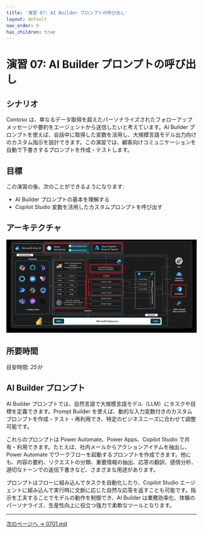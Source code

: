 ```yaml
---
title: '演習 07: AI Builder プロンプトの呼び出し'
layout: default
nav_order: 9
has_children: true
---
```


# 演習 07: AI Builder プロンプトの呼び出し

## シナリオ

Contoso は、単なるデータ取得を超えたパーソナライズされたフォローアップメッセージや要約をエージェントから送信したいと考えています。AI Builder プロンプトを使えば、会話中に取得した変数を活用し、大規模言語モデル出力向けのカスタム指示を設計できます。この演習では、顧客向けコミュニケーションを自動で下書きするプロンプトを作成・テストします。

## 目標

この演習の後、次のことができるようになります:

-   AI Builder プロンプトの基本を理解する
-   Copilot Studio 変数を活用したカスタムプロンプトを呼び出す

## アーキテクチャ

![bkv6c5ak.jpg](../../media/bkv6c5ak.jpg)

## 所要時間

目安時間: *25分*

## AI Builder プロンプト

AI Builder プロンプトでは、自然言語で大規模言語モデル（LLM）にタスクや目標を定義できます。Prompt Builder を使えば、動的な入力変数付きのカスタムプロンプトを作成・テスト・再利用でき、特定のビジネスニーズに合わせて調整可能です。

これらのプロンプトは Power Automate、Power Apps、Copilot Studio で共有・利用できます。たとえば、社内メールからアクションアイテムを抽出し、Power Automate でワークフローを起動するプロンプトを作成できます。他にも、内容の要約、リクエストの分類、重要情報の抽出、応答の翻訳、感情分析、適切なトーンでの返信下書きなど、さまざまな用途があります。

プロンプトはフローに組み込んでタスクを自動化したり、Copilot Studio エージェントに組み込んで実行時に文脈に応じた自然な応答を返すことも可能です。指示を工夫することでモデルの動作を制御でき、AI Builder は業務効率化、体験のパーソナライズ、生産性向上に役立つ強力で柔軟なツールとなります。

---

[次のページへ → 0701.md](0701.md)
